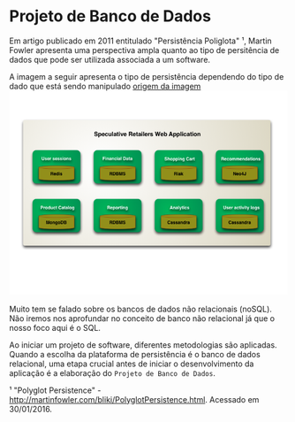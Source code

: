 # Projeto de Banco de Dados

Em artigo publicado em 2011 entitulado "Persistência Poliglota" ¹, Martin Fowler apresenta uma perspectiva ampla quanto ao tipo de persitência de dados que pode ser utilizada associada a um software.

A imagem a seguir apresenta o tipo de persistência dependendo do tipo de dado que está sendo manipulado [origem da imagem](http://martinfowler.com/bliki/images/polyglotPersistence/polyglot.png)
![Speculative Retailers Web Application](img/martin_fowler_polyglot_persistence.png)

Muito tem se falado sobre os bancos de dados não relacionais (noSQL). Não iremos nos aprofundar no conceito de banco não relacional já que o nosso foco aqui é o SQL.

Ao iniciar um projeto de software, diferentes metodologias são aplicadas. Quando a escolha da plataforma de persistência é o banco de dados relacional, uma etapa crucial antes de iniciar o desenvolvimento da aplicação é a elaboração do ```Projeto de Banco de Dados```.


¹ "Polyglot Persistence" - http://martinfowler.com/bliki/PolyglotPersistence.html. Acessado em 30/01/2016.